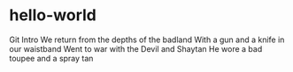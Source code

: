 # hello-world
Git Intro
We return from the depths of the badland
With a gun and a knife in our waistband
Went to war with the Devil and Shaytan
He wore a bad toupee and a spray tan
